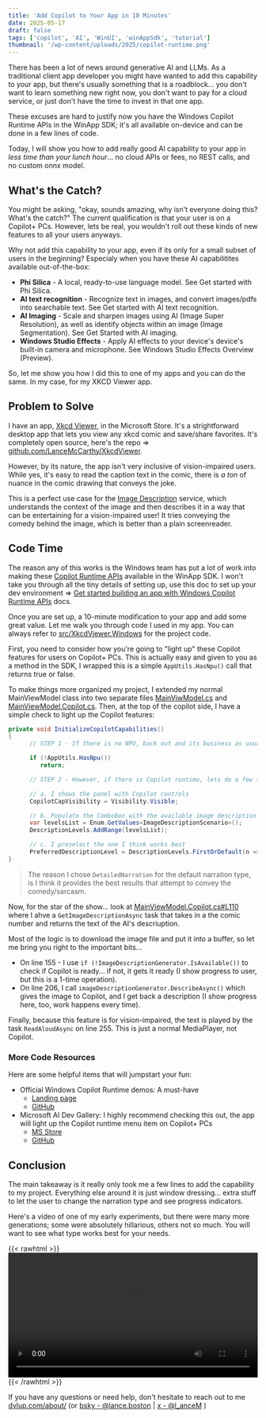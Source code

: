 ```yaml
---
title: 'Add Copilot to Your App in 10 Minutes'
date: 2025-05-17
draft: false
tags: ['copilot', 'AI', 'WinUI', 'winAppSdk', 'tutorial']
thumbnail: '/wp-content/uploads/2025/copilot-runtime.png'
---
```


There has been a lot of news around generative AI and LLMs. As a traditional client app developer you might have wanted to add this capability to your app, but there's usually something that is a roadblock... you don't want to learn something new right now, you don't want to pay for a cloud service, or just don't have the time to invest in that one app. 

These excuses are hard to justify now you have the Windows Copilot Runtime APIs in the WinApp SDK; it's all available on-device and can be done in a few lines of code.

Today, I will show you how to add really good AI capability to your app in _less time than your lunch hour_... no cloud APIs or fees, no REST calls, and no custom onnx model. 

## What's the Catch?

You might be asking, "okay, sounds amazing, why isn't everyone doing this? What's the catch?" The current qualification is that your user is on a Copilot+ PCs. However, lets be real, you wouldn't roll out these kinds of new features to all your users anyways. 

Why not add this capability to your app, even if its only for a small subset of users in the beginning? Especialy when you have these AI capabilitites available out-of-the-box:

- **Phi Silica** - A local, ready-to-use language model. See Get started with Phi Silica.
- **AI text recognition** - Recognize text in images, and convert images/pdfs into searchable text. See Get started with AI text recognition.
- **AI Imaging** - Scale and sharpen images using AI (Image Super Resolution), as well as identify objects within an image (Image Segmentation). See Get Started with AI imaging.
- **Windows Studio Effects** - Apply AI effects to your device's device's built-in camera and microphone. See Windows Studio Effects Overview (Preview).

So, let me show you how I did this to one of my apps and you can do the same. In my case, for my XKCD Viewer app.

## Problem to Solve

I have an app, [Xkcd Viewer](https://apps.microsoft.com/detail/9PMCKHT7M93P?hl=en-us&gl=US&ocid=pdpshare), in the Microsoft Store. It's a strightforward desktop app that lets you view any xkcd comic and save/share favorites. It's completely open source, here's the repo => [github.com/LanceMcCarthy/XkcdViewer](https://github.com/LanceMcCarthy/XkcdViewer).

However, by its nature, the app isn't very inclusive of vision-impaired users. While yes, it's easy to read the caption text in the comic, there is *a ton* of nuance in the comic drawing that conveys the joke. 

This is a perfect use case for the [Image Description](https://learn.microsoft.com/en-us/windows/ai/apis/imaging#what-can-i-do-with-image-description) service, which understands the context of the image and then describes it in a way that can be entertaining for a vision-impaired user! It tries conveying the comedy behind the image, which is better than a plain screenreader.

## Code Time

The reason any of this works is the Windows team has put a lot of work into making these [Copilot Runtime APIs](https://learn.microsoft.com/en-us/windows/ai/apis/) available in the WinApp SDK. I won't take you through all the tiny details of setting up, use this doc to set up your dev environment => [Get started building an app with Windows Copilot Runtime APIs](https://learn.microsoft.com/en-us/windows/ai/apis/get-started?tabs=winget%2Cwinui) docs.

Once you are set up, a 10-minute modification to your app and add some great value. Let me walk you through code I used in my app. You can always refer to [src/XkcdViewer.Windows](https://github.com/LanceMcCarthy/XkcdViewer/tree/main/src/XkcdViewer.Windows) for the project code. 

First, you need to consider how you're going to "light up" these Copilot features for users on Copilot+ PCs. This is actually easy and given to you as a method in the SDK, I wrapped this is a simple `AppUtils.HasNpu()` call that returns true or false.

To make things more organized my project, I extended my normal MainViewModel class into two separate files [MainViwModel.cs](https://github.com/LanceMcCarthy/XkcdViewer/blob/main/src/XkcdViewer.Windows/MainViewModel.cs) and [MainViewModel.Copilot.cs](https://github.com/LanceMcCarthy/XkcdViewer/blob/main/src/XkcdViewer.Windows/MainViewModel.Copilot.cs). Then, at the top of the copilot side, I have a simple check to light up the Copilot features:

```csharp
private void InitializeCopilotCapabilities()
{
      // STEP 1 - If there is no NPU, back out and its business as usual.

      if (!AppUtils.HasNpu())
         return;

      // STEP 2 - However, if there is Copilot runtime, lets do a few things...

      // a. I shows the panel with Copilot controls
      CopilotCapVisibility = Visibility.Visible;

      // b. Populate the ComboBox with the available image description levels (the fault
      var levelsList = Enum.GetValues<ImageDescriptionScenario>();
      DescriptionLevels.AddRange(levelsList);

      // c. I preselect the one I think works best
      PreferredDescriptionLevel = DescriptionLevels.FirstOrDefault(n => n == ImageDescriptionScenario.DetailedNarration);
}
```
> The reason I chose `DetailedNarration` for the default narration type, is I think it provides the best results that attempt to convey the comedy/sarcasm.

Now, for the star of the show... look at [MainViewModel.Copilot.cs#L110](https://github.com/LanceMcCarthy/XkcdViewer/blob/d42038f3cbcaf2f62bb93857822e41a709f11ceb/src/XkcdViewer.Windows/MainViewModel.Copilot.cs#L110) where I ahve a `GetImageDescriptionAsync` task that takes in a the comic number and returns the text of the AI's descriuption.

Most of the logic is to download the image file and put it into a buffer, so let me bring you right to the important bits...

- On line 155 - I use `if (!ImageDescriptionGenerator.IsAvailable())` to check if Copilot is ready... if not, it gets it ready (I show progress to user, but this is a 1-time operation).
- On line 206, I call `imageDescriptionGenerator.DescribeAsync()` which gives the image to Copilot, and I get back a description (I show progress here, too, work happens every time).

Finally, because this feature is for vision-impaired, the text is played by the task `ReadAloudAsync` on line 255. This is just a normal MediaPlayer, not Copilot.

### More Code Resources

Here are some helpful items that will jumpstart your fun:

- Official Windows Copilot Runtime demos: A must-have
  - [Landing page](https://learn.microsoft.com/en-us/samples/microsoft/windowsappsdk-samples/windowscopilotruntime/)
  - [GitHub](https://github.com/microsoft/windowsappsdk-samples/tree/main/Samples/WindowsCopilotRuntime)
- Microsoft AI Dev Gallery: I highly recommend checking this out, the app will light up the Copilot runtime menu item on Copilot+ PCs
  - [MS Store](http://aka.ms/ai-dev-gallery-store)
  - [GitHub](https://github.com/microsoft/ai-dev-gallery)

## Conclusion

The main takeaway is it really only took me a few lines to add the capability to my project. Everything else around it is just window dressing... extra stuff to let the user to change the narration type and see progress indicators.

Here's a video of one of my early experiments, but there were many more generations; some were absolutely hillarious, others not so much. You will want to see what type works best for your needs.

{{< rawhtml >}} 
<video width=100% controls autoplay>
    <source src="/wp-content/uploads/2025/copilot-explains-xkcd.mp4" type="video/mp4">
    Your browser does not support the video tag.  
</video>
{{< /rawhtml >}}

If you have any questions or need help, don't hesitate to reach out to me [dvlup.com/about/](https://dvlup.com/page/about/) (or [bsky - @lance.boston](https://bsky.app/profile/lance.boston) | [x - @l_anceM](https://x.com/l_anceM) )

